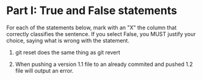 # Part I: True and False statements

For each of the statements below, mark with an "X" the column that correctly classifies the sentence. If you select False, you MUST justify your choice, saying what is wrong with the statement.

1. git reset does the same thing as git revert

2. When pushing a version 1.1 file to an already commited and pushed 1.2 file will output an error.


